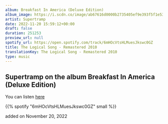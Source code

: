 ```yaml
---
album: Breakfast In America (Deluxe Edition)
album_image: https://i.scdn.co/image/ab67616d0000b2735405ef9e393f5f1e53b4b42e
artist: Supertramp
date: 2022-11-20 15:59:12+00:00
draft: false
duration: 251253
preview_url: null
spotify_url: https://open.spotify.com/track/6mHOcVtsHLMuesJkswc0GZ
title: The Logical Song - Remastered 2010
translationKey: The Logical Song - Remastered 2010
type: music
---
```


## Supertramp on the album Breakfast In America (Deluxe Edition)

You can listen [here](https://open.spotify.com/track/6mHOcVtsHLMuesJkswc0GZ)

{{% spotify "6mHOcVtsHLMuesJkswc0GZ" small %}}

added on November 20, 2022